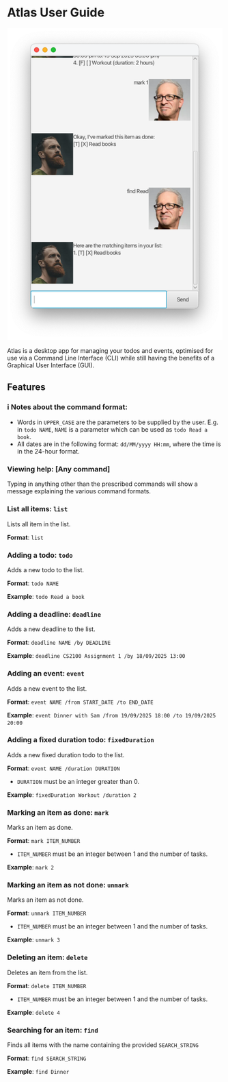 # Atlas User Guide

![Atlas Screenshot](Ui.png)

Atlas is a desktop app for managing your todos and events, optimised for use via a Command Line Interface (CLI) while still having the benefits of a Graphical User Interface (GUI).

## Features

### ℹ️ Notes about the command format:

- Words in `UPPER_CASE` are the parameters to be supplied by the user. E.g. in `todo NAME`, `NAME` is a parameter which can be used as `todo Read a book`.
- All dates are in the following format: `dd/MM/yyyy HH:mm`, where the time is in the 24-hour format.

### Viewing help: [Any command]

Typing in anything other than the prescribed commands will show a message explaining the various command formats.

### List all items: `list`

Lists all item in the list.

**Format**: `list`

### Adding a todo: `todo`

Adds a new todo to the list.

**Format**: `todo NAME`

**Example**: `todo Read a book`

### Adding a deadline: `deadline`

Adds a new deadline to the list.

**Format**: `deadline NAME /by DEADLINE`

**Example**: `deadline CS2100 Assignment 1 /by 18/09/2025 13:00`

### Adding an event: `event`

Adds a new event to the list.

**Format**: `event NAME /from START_DATE /to END_DATE`

**Example**: `event Dinner with Sam /from 19/09/2025 18:00 /to 19/09/2025 20:00`

### Adding a fixed duration todo: `fixedDuration`

Adds a new fixed duration todo to the list.

**Format**: `event NAME /duration DURATION`

- `DURATION` must be an integer greater than 0.

**Example**: `fixedDuration Workout /duration 2`

### Marking an item as done: `mark`

Marks an item as done.

**Format**: `mark ITEM_NUMBER`

- `ITEM_NUMBER` must be an integer between 1 and the number of tasks.

**Example**: `mark 2`

### Marking an item as not done: `unmark`

Marks an item as not done.

**Format**: `unmark ITEM_NUMBER`

- `ITEM_NUMBER` must be an integer between 1 and the number of tasks.

**Example**: `unmark 3`

### Deleting an item: `delete`

Deletes an item from the list.

**Format**: `delete ITEM_NUMBER`

- `ITEM_NUMBER` must be an integer between 1 and the number of tasks.

**Example**: `delete 4`

### Searching for an item: `find`

Finds all items with the name containing the provided `SEARCH_STRING`

**Format**: `find SEARCH_STRING`

**Example**: `find Dinner`
